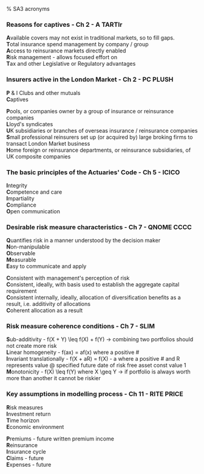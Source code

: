 % SA3 acronyms

### Reasons for captives - Ch 2 - A TARTlr

**A**vailable covers may not exist in traditional markets, so to fill gaps.  
**T**otal insurance spend management by company / group  
**A**ccess to reinsurance markets directly enabled  
**R**isk management - allows focused effort on  
**T**ax and other Legislative or Regulatory advantages  

### Insurers active in the London Market - Ch 2 - PC PLUSH

**P** & I Clubs and other mutuals  
**C**aptives  

**P**ools, or companies owner by a group of insurance or reinsurance companies  
**L**loyd's syndicates  
**U**K subsidiaries or branches of overseas insurance / reinsurance companies  
**S**mall professional reinsurers set up (or acquired by) large broking firms to transact London Market business  
**H**ome foreign or reinsurance departments, or reinsurance subsidiaries, of UK composite companies  

### The basic principles of the Actuaries' Code - Ch 5 - ICICO

**I**ntegrity  
**C**ompetence and care  
**I**mpartiality  
**C**ompliance  
**O**pen communication  

### Desirable risk measure characteristics - Ch 7 - QNOME CCCC

**Q**uantifies risk in a manner understood by the decision maker  
**N**on-manipulable  
**O**bservable  
**M**easurable  
**E**asy to communicate and apply  

**C**onsistent with management's perception of risk  
**C**onsistent, ideally, with basis used to establish the aggregate capital requirement  
**C**onsistent internally, ideally, allocation of diversification benefits as a result, i.e. additivity of allocations  
**C**oherent allocation as a result  

### Risk measure coherence conditions - Ch 7 - SLIM

**S**ub-additivity - f(X + Y) \leq f(X) + f(Y) -> combining two portfolios should not create more risk  
**L**inear homogeneity - f(ax) = af(x) where a positive #  
**I**nvariant translationally - f(X + aR) = f(X) - a where a positive # and R represents value @ specified future date of risk free asset const value 1  
**M**onotonicity - f(X) \leq f(Y) where X \geq Y -> if portfolio is always worth more than another it cannot be riskier  

### Key assumptions in modelling process - Ch 11 - RITE PRICE  

**R**isk measures  
**I**nvestment return  
**T**ime horizon  
**E**conomic environment  

**P**remiums - future written premium income  
**R**einsurance  
**I**nsurance cycle  
**C**laims - future  
**E**xpenses - future  
